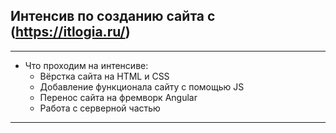## Интенсив по созданию сайта с (https://itlogia.ru/)
***
* Что проходим на интенсиве:
    * Вёрстка сайта на HTML и CSS
    * Добавление функционала сайту с помощью JS
    * Перенос сайта на фремворк Angular
    * Работа с серверной частью
***